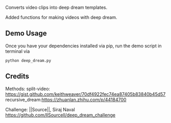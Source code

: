 Converts video clips into deep dream templates.

Added functions for making videos with deep dream.

## Demo Usage

Once you have your dependencies installed via pip, run the demo script in terminal via
```
python deep_dream.py
```
## Credits
Methods:
  split-video: https://gist.github.com/keithweaver/70df4922fec74ea87405b83840b45d57
  recursive_dream:https://zhuanlan.zhihu.com/p/44184700

Challenge: ||Source||, Siraj Naval https://github.com/llSourcell/deep_dream_challenge
